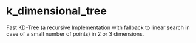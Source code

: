 # k_dimensional_tree
Fast KD-Tree (a recursive Implementation with fallback to linear search in case of a small number of points) in 2 or 3 dimensions.
